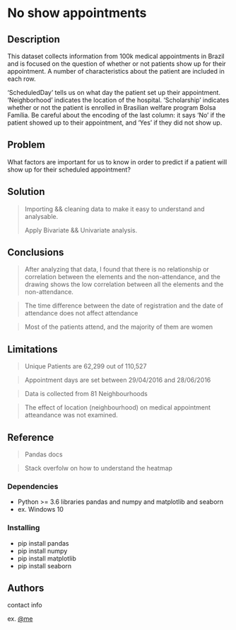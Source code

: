 # No show appointments

## Description
This dataset collects information from 100k medical appointments in Brazil and is focused on the question of whether or not patients show up for their appointment. A number of characteristics about the patient are included in each row.

‘ScheduledDay’ tells us on what day the patient set up their appointment.
‘Neighborhood’ indicates the location of the hospital.
‘Scholarship’ indicates whether or not the patient is enrolled in Brasilian welfare program Bolsa Família.
Be careful about the encoding of the last column: it says ‘No’ if the patient showed up to their appointment, and ‘Yes’ if they did not show up.

## Problem
What factors are important for us to know in order to predict if a patient will show up for their scheduled appointment? 

## Solution
> Importing && cleaning data to make it easy to understand and analysable.
> 
> Apply Bivariate && Univariate analysis.

## Conclusions

> After analyzing that data, I found that there is no relationship or correlation between the elements and the non-attendance, and the drawing shows the low correlation between all the elements and the non-attendance.

> The time difference between the date of registration and the date of attendance does not affect attendance

> Most of the patients attend, and the majority of them are women

## Limitations
> Unique Patients are 62,299 out of 110,527

> Appointment days are set between 29/04/2016 and 28/06/2016

> Data is collected from 81 Neighbourhoods

> The effect of location (neighbourhood) on medical appointment atteandance was not examined.

## Reference
> Pandas docs

> Stack overfolw on how to understand the heatmap


### Dependencies

* Python >= 3.6 libraries pandas and numpy and matplotlib and seaborn 
* ex. Windows 10

### Installing

* pip install pandas
* pip install numpy
* pip install matplotlib
* pip install seaborn


## Authors

contact info

ex. [@me](https://www.linkedin.com/in/ahmed-m-elgammal/)
